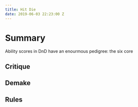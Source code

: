 ```yaml
---
title: Hit Die
date: 2019-06-03 22:23:00 Z
---
```


# Summary

Ability scores in DnD have an enourmous pedigree: the six core

## Critique

## Demake

## Rules

